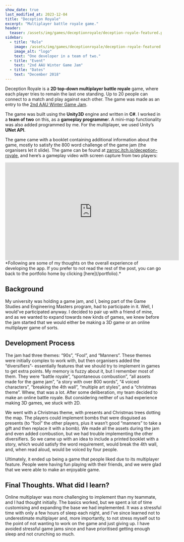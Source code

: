 ```yaml
---
show_date: true
last_modified_at: 2023-12-04
title: "Deception Royale"
excerpt: "Multiplayer battle royale game."
header:
  teaser: /assets/img/games/deceptionroyale/deception-royale-featured.png
sidebar:
  - title: "Role"
    image: /assets/img/games/deceptionroyale/deception-royale-featured.png
    image_alt: "logo"
    text: "One developer in a team of two."
  - title: "Event"
    text: "2nd AAU Winter Game Jam"
  - title: "Dates"
    text: "December 2018"
---
```


<!-- <img src="/assets/icons/github.svg" width="24" height="24"> [repo link]() -->

Deception Royale is a **2D top-down multiplayer battle royale** game, where each player tries to remain the last one standing. Up to 20 people can connect to a match and play against each other. The game was made as an entry to the [2nd AAU Winter Game Jam](https://itch.io/jam/2nd-winter-game-jam).

The game was built using the **Unity3D** engine and written in **C#**. I worked in a **team of two** on this, as a **gameplay programme**r. A mini-map functionality was also added programmed by me. For the multiplayer, we used Unity’s **UNet API**.

The game came with a booklet containing additional information about the game, mostly  to satisfy the 800 word challenge of the game jam (the organisers let it slide). The game can be found at [zarroc.itch.io/deception-royale](https://zarroc.itch.io/deception-royale), and here’s a gameplay video with screen capture from two players:

<iframe width="560" height="315" src="https://www.youtube.com/embed/YGZs0rGlwcs" title="Deception Royale Gameplay Sample" frameborder="0" allowfullscreen></iframe>


<!-- {% include gallery id="gallery1" layout="half" %} -->
<!-- caption="This is a sample gallery to go along with this case study." -->

<br/>
*Following are some of my thoughts on the overall experience of developing the app. If you prefer to not read the rest of the post, you can go back to the portfolio home by clicking [here](/portfolio).*


## Background

My university was holding a game jam, and I, being part of the Game Studies and Engineering Masters program, had to participate in it. Well, I would've participated anyway. I decided to pair up with a friend of mine, and as we wanted to expand towards new kinds of games, we knew before the jam started that we would either be making a 3D game or an online multiplayer game of sorts.

## Development Process

The jam had three themes: “90s”, “Fool”, and “Manners”. These themes were initially complex to work with, but then organisers added the “diversifiers”- essentially features that we should try to implement in games to get extra points. My memory is fuzzy about it, but I remember most of them. They were “battle royale”, “spontaneous combustion”, “all assets made for the game jam”, “a story with over 800 words”, “4 voiced characters”, “breaking the 4th wall”, “multiple art styles”, and a “christmas theme”. Whew, that was a lot. After some deliberation, my team decided to make an online battle royale. But considering neither of us had experience making 3D games, we stuck with 2D.

We went with a Christmas theme, with presents and Christmas trees dotting the map. The players could implement bombs that were disguised as presents (to “fool” the other players, plus it wasn’t good “manners” to take a gift and then replace it with a bomb). We made all the assets during the jam and even added combustion, but we had trouble implementing the other diversifiers. So we came up with an idea to include a printed booklet with a story, which would satisfy the word requirement, would break the 4th wall, and, when read aloud, would be voiced by four people.

Ultimately, it ended up being a game that people liked due to its multiplayer feature. People were having fun playing with their friends, and we were glad that we were able to make an enjoyable game.

## Final Thoughts. What did I learn?

Online multiplayer was more challenging to implement than my teammate, and I had thought initially. The basics worked, but we spent a lot of time customising and expanding the base we had implemented. It was a stressful time with only a few hours of sleep each night, and I’ve since learned not to underestimate multiplayer and, more importantly, to not stress myself out to the point of not wanting to work on the game and just giving up. I have avoided stressful game jams since and have prioritised getting enough sleep and not crunching so much.

